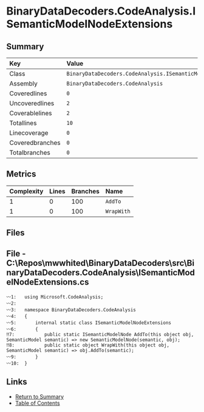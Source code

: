 ﻿# BinaryDataDecoders.CodeAnalysis.ISemanticModelNodeExtensions

## Summary

| Key             | Value                                                          |
| :-------------- | :------------------------------------------------------------- |
| Class           | `BinaryDataDecoders.CodeAnalysis.ISemanticModelNodeExtensions` |
| Assembly        | `BinaryDataDecoders.CodeAnalysis`                              |
| Coveredlines    | `0`                                                            |
| Uncoveredlines  | `2`                                                            |
| Coverablelines  | `2`                                                            |
| Totallines      | `10`                                                           |
| Linecoverage    | `0`                                                            |
| Coveredbranches | `0`                                                            |
| Totalbranches   | `0`                                                            |

## Metrics

| Complexity | Lines | Branches | Name       |
| :--------- | :---- | :------- | :--------- |
| 1          | 0     | 100      | `AddTo`    |
| 1          | 0     | 100      | `WrapWith` |

## Files

## File - C:\Repos\mwwhited\BinaryDataDecoders\src\BinaryDataDecoders.CodeAnalysis\ISemanticModelNodeExtensions.cs

```CSharp
〰1:   using Microsoft.CodeAnalysis;
〰2:   
〰3:   namespace BinaryDataDecoders.CodeAnalysis
〰4:   {
〰5:       internal static class ISemanticModelNodeExtensions
〰6:       {
‼7:           public static ISemanticModelNode AddTo(this object obj, SemanticModel semantic) => new SemanticModelNode(semantic, obj);
‼8:           public static object WrapWith(this object obj, SemanticModel semantic) => obj.AddTo(semantic);
〰9:       }
〰10:  }
```

## Links

* [Return to Summary](Summary.md)
* [Table of Contents](../TOC.md)

